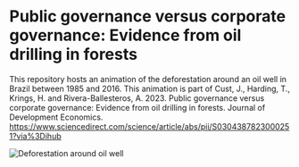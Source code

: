 # Public governance versus corporate governance: Evidence from oil drilling in forests

This repository hosts an animation of the deforestation around an oil well in Brazil between 1985 and 2016. This animation is part of Cust, J., Harding, T., Krings, H. and Rivera-Ballesteros, A. 2023. Public governance versus corporate governance: Evidence from oil drilling in forests. Journal of Development Economics. https://www.sciencedirect.com/science/article/abs/pii/S0304387823000251?via%3Dihub


![Deforestation around oil well](https://github.com/alexis-ribal/forest_oil_drilling/blob/main/brazil_well_df.gif)
